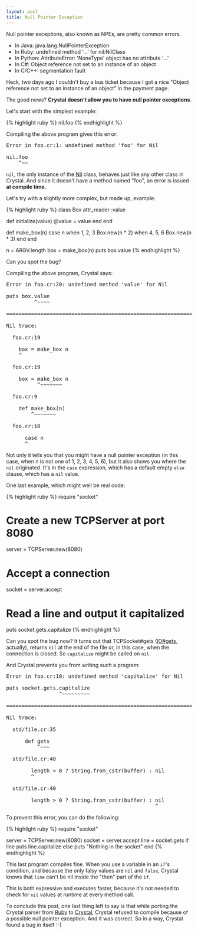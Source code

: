 ```yaml
---
layout: post
title: Null Pointer Exception
---
```


Null pointer exceptions, also known as NPEs, are pretty common errors.

*  In Java: java.lang.NullPointerException
*  In Ruby: undefined method '...' for nil:NilClass
*  In Python: AttributeError: 'NoneType' object has no attribute '...'
*  In C#: Object reference not set to an instance of an object
*  In C/C++: segmentation fault

Heck, two days ago I couldn't buy a bus ticket because I got a nice "Object reference not set to an instance of an object" in the payment page.

The good news? **Crystal doesn't allow you to have null pointer exceptions**.

Let's start with the simplest example:

{% highlight ruby %}
nil.foo
{% endhighlight %}

Compiling the above program gives this error:

<pre>
Error in foo.cr:1: undefined method 'foo' for Nil

nil.foo
    ^~~
</pre>

`nil`, the only instance of the [Nil](https://github.com/manastech/crystal/blob/master/std/nil.cr) class, behaves just like any other class in Crystal.
And since it doesn't have a method named "foo", an error is issued **at compile time**.

Let's try with a slightly more complex, but made up, example:

{% highlight ruby %}
class Box
  attr_reader :value

  def initialize(value)
    @value = value
  end
end

def make_box(n)
  case n
  when 1, 2, 3
    Box.new(n * 2)
  when 4, 5, 6
    Box.new(n * 3)
  end
end

n = ARGV.length
box = make_box(n)
puts box.value
{% endhighlight %}

Can you spot the bug?

Compiling the above program, Crystal says:

<pre>
Error in foo.cr:20: undefined method 'value' for Nil

puts box.value
         ^~~~~

================================================================================

Nil trace:

  foo.cr:19

    box = make_box n
    ^

  foo.cr:19

    box = make_box n
          ^~~~~~~~

  foo.cr:9

    def make_box(n)
        ^~~~~~~~

  foo.cr:10

      case n
      ^
</pre>

Not only it tells you that you might have a null pointer exception (in this case, when n is not one of 1, 2, 3, 4, 5, 6),
but it also shows you where the `nil` originated. It's in the `case` expression, which has a default empty `else` clause, which has a `nil` value.

One last example, which might well be real code:

{% highlight ruby %}
require "socket"

# Create a new TCPServer at port 8080
server = TCPServer.new(8080)

# Accept a connection
socket = server.accept

# Read a line and output it capitalized
puts socket.gets.capitalize
{% endhighlight %}

Can you spot the bug now? It turns out that TCPSocket#gets
([IO#gets](https://github.com/manastech/crystal/blob/master/std/file.cr#L35), actually),
returns `nil` at the end of the file or, in this case, when the connection is closed.
So `capitalize` might be called on `nil`.

And Crystal prevents you from writing such a program:

<pre>
Error in foo.cr:10: undefined method 'capitalize' for Nil

puts socket.gets.capitalize
                 ^~~~~~~~~~

================================================================================

Nil trace:

  std/file.cr:35

      def gets
          ^~~~

  std/file.cr:40

        length > 0 ? String.from_cstr(buffer) : nil
        ^

  std/file.cr:40

        length > 0 ? String.from_cstr(buffer) : nil
                                                ^
</pre>

To prevent this error, you can do the following:

{% highlight ruby %}
require "socket"

server = TCPServer.new(8080)
socket = server.accept
line = socket.gets
if line
  puts line.capitalize
else
  puts "Nothing in the socket"
end
{% endhighlight %}

This last program compiles fine. When you use a variable in an `if`'s condition, and because the only
falsy values are `nil` and `false`, Crystal knows that `line` can't be nil inside the "then" part of the `if`.

This is both expressive and executes faster, because it's not needed to check for `nil` values at runtime at every method call.

To conclude this post, one last thing left to say is that while porting the Crystal parser from
[Ruby](https://github.com/manastech/crystal/blob/master/lib/crystal/parser.rb) to
[Crystal](https://github.com/manastech/crystal/blob/master/bootstrap/crystal/parser.cr), Crystal refused to compile
because of a possible null pointer exception. And it was correct. So in a way, Crystal found a bug in itself :-)
